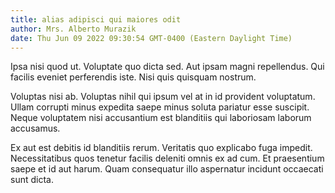 ```yaml
---
title: alias adipisci qui maiores odit
author: Mrs. Alberto Murazik
date: Thu Jun 09 2022 09:30:54 GMT-0400 (Eastern Daylight Time)
---
```

Ipsa nisi quod ut. Voluptate quo dicta sed. Aut ipsam magni repellendus. Qui facilis eveniet perferendis iste. Nisi quis quisquam nostrum.

 Voluptas nisi ab. Voluptas nihil qui ipsum vel at in id provident voluptatum. Ullam corrupti minus expedita saepe minus soluta pariatur esse suscipit. Neque voluptatem nisi accusantium est blanditiis qui laboriosam laborum accusamus.

 Ex aut est debitis id blanditiis rerum. Veritatis quo explicabo fuga impedit. Necessitatibus quos tenetur facilis deleniti omnis ex ad cum. Et praesentium saepe et id aut harum. Quam consequatur illo aspernatur incidunt occaecati sunt dicta.